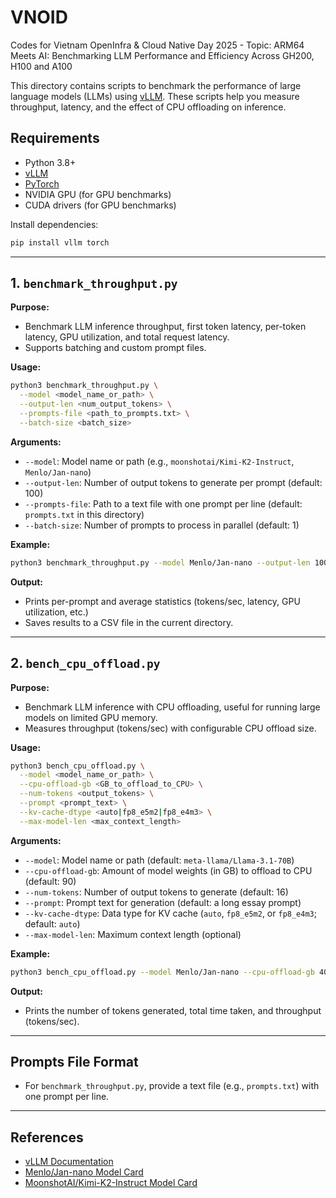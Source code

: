 # VNOID
Codes for Vietnam OpenInfra &amp;  Cloud Native Day 2025 - Topic: ARM64 Meets AI: Benchmarking LLM Performance and Efficiency Across GH200, H100 and A100

This directory contains scripts to benchmark the performance of large language models (LLMs) using [vLLM](https://github.com/vllm-project/vllm). These scripts help you measure throughput, latency, and the effect of CPU offloading on inference.

## Requirements

- Python 3.8+
- [vLLM](https://github.com/vllm-project/vllm)
- [PyTorch](https://pytorch.org/)
- NVIDIA GPU (for GPU benchmarks)
- CUDA drivers (for GPU benchmarks)

Install dependencies:
```bash
pip install vllm torch
```

---

## 1. `benchmark_throughput.py`

**Purpose:**
- Benchmark LLM inference throughput, first token latency, per-token latency, GPU utilization, and total request latency.
- Supports batching and custom prompt files.

**Usage:**
```bash
python3 benchmark_throughput.py \
  --model <model_name_or_path> \
  --output-len <num_output_tokens> \
  --prompts-file <path_to_prompts.txt> \
  --batch-size <batch_size>
```

**Arguments:**
- `--model`: Model name or path (e.g., `moonshotai/Kimi-K2-Instruct`, `Menlo/Jan-nano`)
- `--output-len`: Number of output tokens to generate per prompt (default: 100)
- `--prompts-file`: Path to a text file with one prompt per line (default: `prompts.txt` in this directory)
- `--batch-size`: Number of prompts to process in parallel (default: 1)

**Example:**
```bash
python3 benchmark_throughput.py --model Menlo/Jan-nano --output-len 100 --prompts-file prompts.txt --batch-size 1
```

**Output:**
- Prints per-prompt and average statistics (tokens/sec, latency, GPU utilization, etc.)
- Saves results to a CSV file in the current directory.

---

## 2. `bench_cpu_offload.py`

**Purpose:**
- Benchmark LLM inference with CPU offloading, useful for running large models on limited GPU memory.
- Measures throughput (tokens/sec) with configurable CPU offload size.

**Usage:**
```bash
python3 bench_cpu_offload.py \
  --model <model_name_or_path> \
  --cpu-offload-gb <GB_to_offload_to_CPU> \
  --num-tokens <output_tokens> \
  --prompt <prompt_text> \
  --kv-cache-dtype <auto|fp8_e5m2|fp8_e4m3> \
  --max-model-len <max_context_length>
```

**Arguments:**
- `--model`: Model name or path (default: `meta-llama/Llama-3.1-70B`)
- `--cpu-offload-gb`: Amount of model weights (in GB) to offload to CPU (default: 90)
- `--num-tokens`: Number of output tokens to generate (default: 16)
- `--prompt`: Prompt text for generation (default: a long essay prompt)
- `--kv-cache-dtype`: Data type for KV cache (`auto`, `fp8_e5m2`, or `fp8_e4m3`; default: `auto`)
- `--max-model-len`: Maximum context length (optional)

**Example:**
```bash
python3 bench_cpu_offload.py --model Menlo/Jan-nano --cpu-offload-gb 40 --num-tokens 32 --prompt "Write a poem about AI."
```

**Output:**
- Prints the number of tokens generated, total time taken, and throughput (tokens/sec).

---

## Prompts File Format
- For `benchmark_throughput.py`, provide a text file (e.g., `prompts.txt`) with one prompt per line.

---

## References
- [vLLM Documentation](https://vllm.readthedocs.io/en/latest/)
- [Menlo/Jan-nano Model Card](https://huggingface.co/Menlo/Jan-nano)
- [MoonshotAI/Kimi-K2-Instruct Model Card](https://huggingface.co/moonshotai/Kimi-K2-Instruct)

